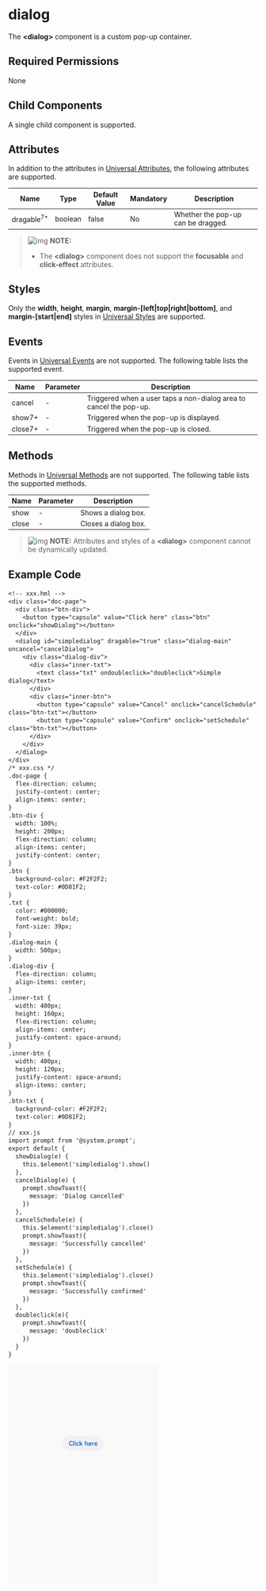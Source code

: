 # dialog

The **&lt;dialog&gt;** component is a custom pop-up container.

## Required Permissions

None

## Child Components

A single child component is supported.

## Attributes

In addition to the attributes in [Universal Attributes](js-components-common-attributes.md), the following attributes are supported.



| Name                  | Type    | Default Value | Mandatory | Description                        |
| --------------------- | ------- | ------------- | --------- | ---------------------------------- |
| dragable<sup>7+</sup> | boolean | false         | No        | Whether the pop-up can be dragged. |

> ![img](https://gitee.com/openharmony/docs/raw/master/en/application-dev/public_sys-resources/icon-note.gif) **NOTE:**
>
> - The **&lt;dialog&gt;** component does not support the **focusable** and **click-effect** attributes.

## Styles

Only the **width**, **height**, **margin**, **margin-[left|top|right|bottom]**, and **margin-[start|end]** styles in [Universal Styles](js-components-common-styles.md) are supported.

## Events

Events in [Universal Events](js-components-common-events.md) are not supported. The following table lists the supported event.



| Name    | Parameter | Description                                                  |
| ------- | --------- | ------------------------------------------------------------ |
| cancel  | -         | Triggered when a user taps a non-dialog area to cancel the pop-up. |
| show7+  | -         | Triggered when the pop-up is displayed.                      |
| close7+ | -         | Triggered when the pop-up is closed.                         |

## Methods

Methods in [Universal Methods](js-components-common-methods.md) are not supported. The following table lists the supported methods.



| Name  | Parameter | Description          |
| ----- | --------- | -------------------- |
| show  | -         | Shows a dialog box.  |
| close | -         | Closes a dialog box. |

> ![img](https://gitee.com/openharmony/docs/raw/master/en/application-dev/public_sys-resources/icon-note.gif) **NOTE:** Attributes and styles of a **\<dialog>** component cannot be dynamically updated.

## Example Code

```
<!-- xxx.hml -->
<div class="doc-page">
  <div class="btn-div">
    <button type="capsule" value="Click here" class="btn" onclick="showDialog"></button>
  </div>
  <dialog id="simpledialog" dragable="true" class="dialog-main" oncancel="cancelDialog">
    <div class="dialog-div">
      <div class="inner-txt">
        <text class="txt" ondoubleclick="doubleclick">Simple dialog</text>
      </div>
      <div class="inner-btn">
        <button type="capsule" value="Cancel" onclick="cancelSchedule" class="btn-txt"></button>
        <button type="capsule" value="Confirm" onclick="setSchedule" class="btn-txt"></button>
      </div>
    </div>
  </dialog>
</div>
/* xxx.css */
.doc-page {
  flex-direction: column;
  justify-content: center;
  align-items: center;
}
.btn-div {
  width: 100%;
  height: 200px;
  flex-direction: column;
  align-items: center;
  justify-content: center;
}
.btn {
  background-color: #F2F2F2;
  text-color: #0D81F2;
}
.txt {
  color: #000000;
  font-weight: bold;
  font-size: 39px;
}
.dialog-main {
  width: 500px;
}
.dialog-div {
  flex-direction: column;
  align-items: center;
}
.inner-txt {
  width: 400px;
  height: 160px;
  flex-direction: column;
  align-items: center;
  justify-content: space-around;
}
.inner-btn {
  width: 400px;
  height: 120px;
  justify-content: space-around;
  align-items: center;
}
.btn-txt {
  background-color: #F2F2F2;
  text-color: #0D81F2;
}
// xxx.js
import prompt from '@system.prompt';
export default {
  showDialog(e) {
    this.$element('simpledialog').show()
  },
  cancelDialog(e) {
    prompt.showToast({
      message: 'Dialog cancelled'
    })
  },
  cancelSchedule(e) {
    this.$element('simpledialog').close()
    prompt.showToast({
      message: 'Successfully cancelled'
    })
  },
  setSchedule(e) {
    this.$element('simpledialog').close()
    prompt.showToast({
      message: 'Successfully confirmed'
    })
  },
  doubleclick(e){
    prompt.showToast({
      message: 'doubleclick'
    })
  }
}
```

![img](figures/4.gif)